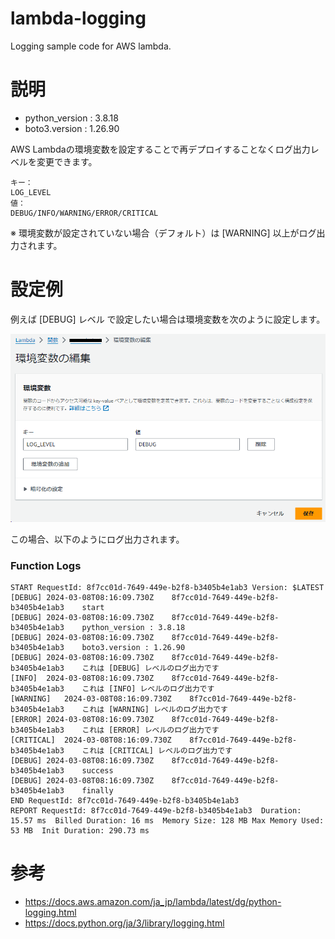 # lambda-logging
Logging sample code for AWS lambda.

# 説明

* python_version :  3.8.18
* boto3.version :  1.26.90

AWS Lambdaの環境変数を設定することで再デプロイすることなくログ出力レベルを変更できます。

```
キー：
LOG_LEVEL
値：
DEBUG/INFO/WARNING/ERROR/CRITICAL
```

※ 環境変数が設定されていない場合（デフォルト）は [WARNING] 以上がログ出力されます。

# 設定例

例えば [DEBUG] レベル で設定したい場合は環境変数を次のように設定します。

![alt text](assets/image-lambda-env-settings.png)

この場合、以下のようにログ出力されます。


### Function Logs
```
START RequestId: 8f7cc01d-7649-449e-b2f8-b3405b4e1ab3 Version: $LATEST
[DEBUG]	2024-03-08T08:16:09.730Z	8f7cc01d-7649-449e-b2f8-b3405b4e1ab3	start
[DEBUG]	2024-03-08T08:16:09.730Z	8f7cc01d-7649-449e-b2f8-b3405b4e1ab3	python_version : 3.8.18
[DEBUG]	2024-03-08T08:16:09.730Z	8f7cc01d-7649-449e-b2f8-b3405b4e1ab3	boto3.version : 1.26.90
[DEBUG]	2024-03-08T08:16:09.730Z	8f7cc01d-7649-449e-b2f8-b3405b4e1ab3	これは [DEBUG] レベルのログ出力です
[INFO]	2024-03-08T08:16:09.730Z	8f7cc01d-7649-449e-b2f8-b3405b4e1ab3	これは [INFO] レベルのログ出力です
[WARNING]	2024-03-08T08:16:09.730Z	8f7cc01d-7649-449e-b2f8-b3405b4e1ab3	これは [WARNING] レベルのログ出力です
[ERROR]	2024-03-08T08:16:09.730Z	8f7cc01d-7649-449e-b2f8-b3405b4e1ab3	これは [ERROR] レベルのログ出力です
[CRITICAL]	2024-03-08T08:16:09.730Z	8f7cc01d-7649-449e-b2f8-b3405b4e1ab3	これは [CRITICAL] レベルのログ出力です
[DEBUG]	2024-03-08T08:16:09.730Z	8f7cc01d-7649-449e-b2f8-b3405b4e1ab3	success
[DEBUG]	2024-03-08T08:16:09.730Z	8f7cc01d-7649-449e-b2f8-b3405b4e1ab3	finally
END RequestId: 8f7cc01d-7649-449e-b2f8-b3405b4e1ab3
REPORT RequestId: 8f7cc01d-7649-449e-b2f8-b3405b4e1ab3	Duration: 15.57 ms	Billed Duration: 16 ms	Memory Size: 128 MB	Max Memory Used: 53 MB	Init Duration: 290.73 ms
```

# 参考

* https://docs.aws.amazon.com/ja_jp/lambda/latest/dg/python-logging.html
* https://docs.python.org/ja/3/library/logging.html
